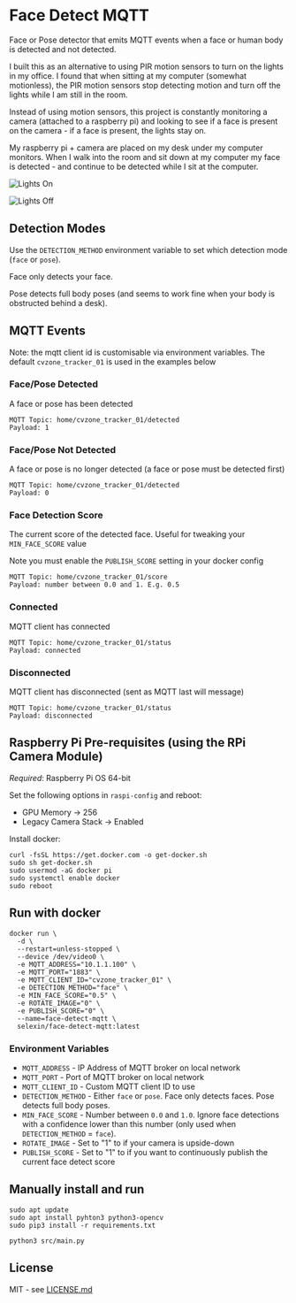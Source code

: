 # Face Detect MQTT
Face or Pose detector that emits MQTT events when a face or human body is detected and not detected.

I built this as an alternative to using PIR motion sensors to turn on the lights in my office.
I found that when sitting at my computer (somewhat motionless), the PIR motion sensors stop detecting
motion and turn off the lights while I am still in the room.

Instead of using motion sensors, this project is constantly monitoring a camera (attached to a raspberry pi)
and looking to see if a face is present on the camera - if a face is present, the lights stay on.

My raspberry pi + camera are placed on my desk under my computer monitors. When I walk into the room and sit
down at my computer my face is detected - and continue to be detected while I sit at the computer.

![Lights On](images/lights_on.png "Lights ON!")

![Lights Off](images/lights_off.png "Lights OFF!")

## Detection Modes
Use the `DETECTION_METHOD` environment variable to set which detection mode (`face` or `pose`).

Face only detects your face.

Pose detects full body poses (and seems to work fine when your body is obstructed behind a desk).


## MQTT Events
Note: the mqtt client id is customisable via environment variables. The default `cvzone_tracker_01` is used in the examples below
### Face/Pose Detected
A face or pose has been detected
```
MQTT Topic: home/cvzone_tracker_01/detected
Payload: 1
```

### Face/Pose Not Detected
A face or pose is no longer detected (a face or pose must be detected first)
```
MQTT Topic: home/cvzone_tracker_01/detected
Payload: 0
```

### Face Detection Score
The current score of the detected face. Useful for tweaking your `MIN_FACE_SCORE` value

Note you must enable the `PUBLISH_SCORE` setting in your docker config
```
MQTT Topic: home/cvzone_tracker_01/score
Payload: number between 0.0 and 1. E.g. 0.5
```

### Connected
MQTT client has connected
```
MQTT Topic: home/cvzone_tracker_01/status
Payload: connected
```

### Disconnected
MQTT client has disconnected (sent as MQTT last will message)
```
MQTT Topic: home/cvzone_tracker_01/status
Payload: disconnected
```

## Raspberry Pi Pre-requisites (using the RPi Camera Module)
*Required*: Raspberry Pi OS 64-bit

Set the following options in `raspi-config` and reboot:
 - GPU Memory -> 256
 - Legacy Camera Stack -> Enabled

Install docker:
```
curl -fsSL https://get.docker.com -o get-docker.sh
sudo sh get-docker.sh
sudo usermod -aG docker pi
sudo systemctl enable docker
sudo reboot
```

## Run with docker
```
docker run \
  -d \
  --restart=unless-stopped \
  --device /dev/video0 \
  -e MQTT_ADDRESS="10.1.1.100" \
  -e MQTT_PORT="1883" \
  -e MQTT_CLIENT_ID="cvzone_tracker_01" \
  -e DETECTION_METHOD="face" \
  -e MIN_FACE_SCORE="0.5" \
  -e ROTATE_IMAGE="0" \
  -e PUBLISH_SCORE="0" \
  --name=face-detect-mqtt \ 
  selexin/face-detect-mqtt:latest
```

### Environment Variables
 - `MQTT_ADDRESS` - IP Address of MQTT broker on local network
 - `MQTT_PORT` - Port of MQTT broker on local network
 - `MQTT_CLIENT_ID` - Custom MQTT client ID to use
 - `DETECTION_METHOD` - Either `face` or `pose`. Face only detects faces. Pose detects full body poses. 
 - `MIN_FACE_SCORE` - Number between `0.0` and `1.0`. Ignore face detections with a confidence lower than this number (only used when `DETECTION_METHOD` = `face`). 
 - `ROTATE_IMAGE` - Set to "1" to if your camera is upside-down
 - `PUBLISH_SCORE` - Set to "1" to if you want to continuously publish the current face detect score


## Manually install and run
```
sudo apt update
sudo apt install pyhton3 python3-opencv
sudo pip3 install -r requirements.txt

python3 src/main.py
```

## License
MIT - see [LICENSE.md](https://github.com/se1exin/face-detect-mqtt/blob/master/LICENSE.md)
